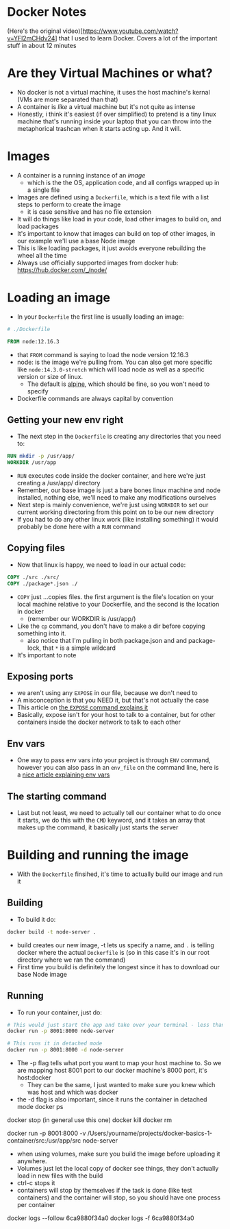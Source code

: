 # Docker Notes
(Here's the original video)[https://www.youtube.com/watch?v=YFl2mCHdv24] that I used to learn Docker. Covers a lot of the important stuff in about 12 minutes

# Are they Virtual Machines or what?
- No docker is not a virtual machine, it uses the host machine's kernal (VMs are more separated than that)
- A container is *like* a virtual machine but it's not quite as intense
- Honestly, i think it's easiest (if over simplified) to pretend is a tiny linux machine that's running inside your laptop that you can throw into the metaphorical trashcan when it starts acting up. And it will.

# Images
- A container is a running instance of an *image*
  - which is the the OS, application code, and all configs wrapped up in a single file
- Images are defined using a `Dockerfile`, which is a text file with a list steps to perform to create the image
  - it is case sensitive and has no file extension
- It will do things like load in your code, load other images to build on, and load packages
- It's important to know that images can build on top of other images, in our example we'll use a base Node image
- This is like loading packages, it just avoids everyone rebuilding the wheel all the time
- Always use officially supported images from docker hub: https://hub.docker.com/_/node/

# Loading an image
- In your `Dockerfile` the first line is usually loading an image:

```dockerfile
# ./Dockerfile

FROM node:12.16.3
```

- that `FROM` command is saying to load the node version 12.16.3
- node: is the image we're pulling from. You can also get more specific like `node:14.3.0-stretch` which will load node as well as a specific version or size of linux.
  - The default is [alpine](https://sweetcode.io/linux-distributions-optimized-hosting-docker/), which should be fine, so you won't need to specify
- Dockerfile commands are always capital by convention

## Getting your new env right
- The next step in the `Dockerfile` is creating any directories that you need to:

```dockerfile
RUN mkdir -p /usr/app/
WORKDIR /usr/app
```

- `RUN` executes code inside the docker container, and here we're just creating a /usr/app/ directory
- Remember, our base image is just a bare bones linux machine and node installed, nothing else, we'll need to make any modifications ourselves
- Next step is mainly convenience, we're just using `WORKDIR` to set our current working directoring from this point on to be our new directory
- If you had to do any other linux work (like installing something) it would probably be done here with a `RUN` command

## Copying files
- Now that linux is happy, we need to load in our actual code:

```dockerfile
COPY ./src ./src/
COPY ./package*.json ./
```

- `COPY` just ...copies files. the first argument is the file's location on your local machine relative to your Dockerfile, and the second is the location in docker
  - (remember our WORKDIR is /usr/app/)
- Like the `cp` command, you don't have to make a dir before copying something into it.
  - also notice that I'm pulling in both package.json and and package-lock, that `*` is a simple wildcard
- It's important to note

## Exposing ports
- we aren't using any `EXPOSE` in our file, because we don't need to
- A misconception is that you NEED it, but that's not actually the case
- This article on [the `EXPOSE` command explains it](https://we-are.bookmyshow.com/understanding-expose-in-dockerfile-266938b6a33d)
- Basically, expose isn't for your host to talk to a container, but for other containers inside the docker network to talk to each other

## Env vars
- One way to pass env vars into your project is through `ENV` command, however you can also pass in an `env_file` on the command line, here is a [nice article explaining env vars](https://vsupalov.com/docker-arg-env-variable-guide/)

## The starting command
- Last but not least, we need to actually tell our container what to do once it starts, we do this with the `CMD` keyword, and it takes an array that makes up the command, it basically just starts the server

# Building and running the image
- With the `Dockerfile` finsihed, it's time to actually build our image and run it

## Building
- To build it do:

```bash
docker build -t node-server .
```

- build creates our new image, -t lets us specify a name, and `.` is telling docker where the actual `Dockerfile` is (so in this case it's in our root directory where we ran the command)
- First time you build is definitely the longest since it has to download our base Node image

## Running
- To run your container, just do:

```bash
# This would just start the app and take over your terminal - less than ideal
docker run -p 8001:8000 node-server

# This runs it in detached mode
docker run -p 8001:8000 -d node-server
```

- The -p flag tells what port you want to map your host machine to. So we are mapping host 8001 port to our docker machine's 8000 port, it's host:docker
  - They can be the same, I just wanted to make sure you knew which was host and which was docker
- the -d flag is also important, since it runs the container in detached mode
docker ps

docker stop (in general use this one)
docker kill
docker rm

docker run -p 8001:8000 -v /Users/yourname/projects/docker-basics-1-container/src:/usr/app/src node-server

- when using volumes, make sure you build the image before uploading it anywhere.
- Volumes just let the local copy of docker see things, they don't actually load in new files with the build
- ctrl-c stops it
- containers will stop by themselves if the task is done (like test containers) and the container will stop, so you should have one process per container


docker logs --follow 6ca9880f34a0
docker logs -f 6ca9880f34a0